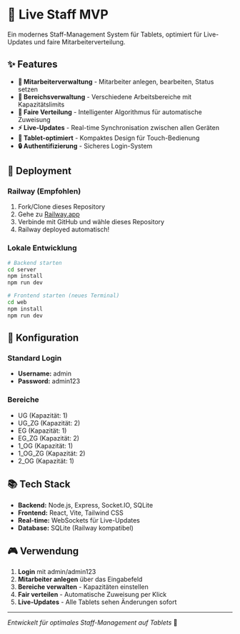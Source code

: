 # 🎯 Live Staff MVP

Ein modernes Staff-Management System für Tablets, optimiert für Live-Updates und faire Mitarbeiterverteilung.

## ✨ Features

- **👥 Mitarbeiterverwaltung** - Mitarbeiter anlegen, bearbeiten, Status setzen
- **🏢 Bereichsverwaltung** - Verschiedene Arbeitsbereiche mit Kapazitätslimits
- **🎯 Faire Verteilung** - Intelligenter Algorithmus für automatische Zuweisung
- **⚡ Live-Updates** - Real-time Synchronisation zwischen allen Geräten
- **📱 Tablet-optimiert** - Kompaktes Design für Touch-Bedienung
- **🔒 Authentifizierung** - Sicheres Login-System

## 🚀 Deployment

### Railway (Empfohlen)

1. Fork/Clone dieses Repository
2. Gehe zu [Railway.app](https://railway.app)
3. Verbinde mit GitHub und wähle dieses Repository
4. Railway deployed automatisch!

### Lokale Entwicklung

```bash
# Backend starten
cd server
npm install
npm run dev

# Frontend starten (neues Terminal)
cd web  
npm install
npm run dev
```

## 🔧 Konfiguration

### Standard Login
- **Username:** admin
- **Password:** admin123

### Bereiche
- UG (Kapazität: 1)
- UG_ZG (Kapazität: 2)  
- EG (Kapazität: 1)
- EG_ZG (Kapazität: 2)
- 1_OG (Kapazität: 1)
- 1_OG_ZG (Kapazität: 2)
- 2_OG (Kapazität: 1)

## 📚 Tech Stack

- **Backend:** Node.js, Express, Socket.IO, SQLite
- **Frontend:** React, Vite, Tailwind CSS
- **Real-time:** WebSockets für Live-Updates
- **Database:** SQLite (Railway kompatibel)

## 🎮 Verwendung

1. **Login** mit admin/admin123
2. **Mitarbeiter anlegen** über das Eingabefeld
3. **Bereiche verwalten** - Kapazitäten einstellen
4. **Fair verteilen** - Automatische Zuweisung per Klick
5. **Live-Updates** - Alle Tablets sehen Änderungen sofort

---

*Entwickelt für optimales Staff-Management auf Tablets* 🚀
